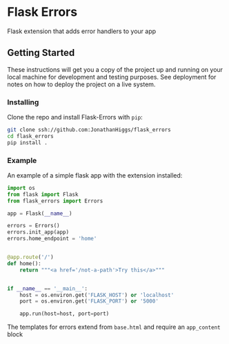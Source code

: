 # Flask Errors

Flask extension that adds error handlers to your app

## Getting Started

These instructions will get you a copy of the project up and running on your local machine for development and testing purposes. See deployment for notes on how to deploy the project on a live system.

### Installing

Clone the repo and install Flask-Errors with `pip`:

```bash
git clone ssh://github.com:JonathanHiggs/flask_errors
cd flask_errors
pip install .
```

### Example

An example of a simple flask app with the extension installed:

```python
import os
from flask import Flask
from flask_errors import Errors

app = Flask(__name__)

errors = Errors()
errors.init_app(app)
errors.home_endpoint = 'home'


@app.route('/')
def home():
    return """<a href='/not-a-path'>Try this</a>"""


if __name__ == '__main__':
    host = os.environ.get('FLASK_HOST') or 'localhost'
    port = os.environ.get('FLASK_PORT') or '5000'

    app.run(host=host, port=port)
```

The templates for errors extend from `base.html` and require an `app_content` block
